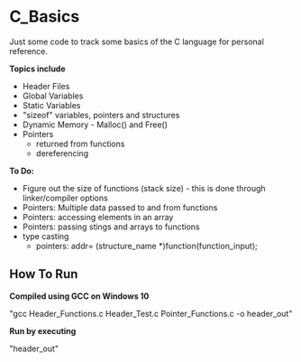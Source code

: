 # C_Basics

Just some code to track some basics of the C language for personal reference.



 **Topics include**

- Header Files
- Global Variables
- Static Variables
- "sizeof" variables, pointers and structures
- Dynamic Memory - Malloc() and Free() 
- Pointers
  -  returned from functions
  - dereferencing



**To Do:**

- Figure out the size of functions (stack size) - this is done through linker/compiler options
- Pointers: Multiple data passed to and from functions 
- Pointers: accessing elements in an array
- Pointers: passing stings and arrays to functions
- type casting
  - pointers: addr= (structure_name *)function(function_input); 

## How To Run

**Compiled using GCC on Windows 10**

"gcc Header_Functions.c Header_Test.c Pointer_Functions.c -o header_out"

**Run by executing**

"header_out"

